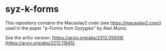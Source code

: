# syz-k-forms

This repository contains the Macaulay2 code (see https://macaulay2.com/) used in the paper "p-Forms from Syzygies" by Alan Muniz.

See the arXiv version: [https://arxiv.org/abs/2312.05509](https://arxiv.org/abs/2212.11845) .
